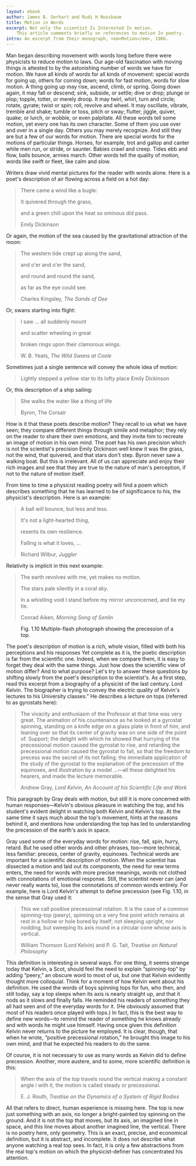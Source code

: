 ```yaml
---
layout: ebook
author: James B. Gerhart and Rudi H Nussbaum
title: Motion in Words
excerpt: Not only the scientist Is Interested In motion.
    This article comments briefly on references to motion In poetry.
intro: An excerpt from their monograph, <em>Motion</em>, 1966.
---
```



Man began describing movement with words long before there were physicists to reduce motion to laws.
Our age-old fascination with moving things is attested to by the astonishing number of words we have for motion.
We have all kinds of words for all kinds of movement: special words for going up, others for coming down; words for fast motion, words for slow motion.
A thing going up may rise, ascend, climb, or spring.
Going down again, it may fall or descend; sink, subside, or settle; dive or drop; plunge or plop; topple, totter, or merely droop.
It may twirl, whirl, turn and circle; rotate, gyrate; twist or spin; roll, revolve and wheel.
It may oscillate, vibrate, tremble and shake; tumble or toss, pitch or sway; flutter, jiggle, quiver, quake; or lurch, or wobble, or even palpitate.
All these words tell some motion, yet every one has its own character.
Some of them you use over and over in a single day.
Others you may merely recognize.
And still they are but a few of our words for motion.
There are special words for the motions of particular things.
Horses, for example, trot and gallop and canter while men run, or stride, or saunter.
Babies crawl and creep.
Tides ebb and flow, balls bounce, armies march.
Other words tell the quality of motion, words like swift or fleet, like calm and slow.

Writers draw vivid mental pictures for the reader with words alone.
Here is a poet&#39;s description of air flowing across a field on a hot day:

<blockquote>
  <p>There came a wind like a bugle:</p>
  <p>It quivered through the grass,</p>
  <p>and a green chill upon the heat so ominous did pass.</p>
  <footer>Emily Dickinson</footer>
</blockquote>

Or again, the motion of the sea caused by the gravitational attraction of the moon:

<blockquote>
  <p>The western tide crept up along the sand,</p>
  <p>and o&#39;er and o&#39;er the sand,</p>
  <p>and round and round the sand,</p>
  <p>as far as the eye could see.</p>
  <footer>Charles Kingsley, <em>The Sands of Dee</em></footer>
</blockquote>

Or, swans starting into flight:

<blockquote>
    <p>I saw &hellip; all suddenly mount</p>
    <p>and scatter wheeling in great </p>
    <p>broken rings upon their clamorous wings.</p>
    <footer>W. B. Yeats, <em>The Wild Swans at Coole</em></footer>
</blockquote>

Sometimes just a single sentence will convey the whole idea of motion:

<blockquote>
  Lightly stepped a yellow star to its lofty place
  Emily Dickinson
</blockquote>

Or, this description of a ship sailing:

<blockquote>
  </p>She walks the water like a thing of life</p>
  <footer>Byron, The Corsair</footer>
</blockquote>


How is it that these poets describe motion?
They recall to us what we have seen;
    they compare different things through simile and metaphor;
    they rely on the reader to share their own emotions, and they invite him to recreate an image of motion in his own mind.
The poet has his own precision which is not the scientist&#39;s precision Emily Dickinson well knew it was the grass, not the wind, that quivered, and that stars don&#39;t step.
Byron never saw a walking boat.
But this is irrelevant.
All of us can appreciate and enjoy their rich images and see that they are true to the nature of man&#39;s perception, if not to the nature of motion itself.

From time to time a physicist reading poetry will find a poem which describes something that he has learned to be of significance to his, the physicist&#39;s description.
Here is an example:

<blockquote>
  <p>A ball will bounce, but less and less.</p>
  <p>It&#39;s not a light-hearted thing,</p>
  <p>  resents its own resilience.</p>
  <p>Falling is what it loves, &hellip;</p>
  <footer>Richard Wilbur, <em>Juggler</em></footer>
</blockquote>

Relativity is implicit in this next example:

<blockquote>
  <p>The earth revolves with me, yet makes no motion.</p>
  <p>The stars pale silently in a coral sky.</p>
  <p>In a whistling void I stand before my mirror unconcerned, and tie my tie.</p>
  <footer>Conrad Aiken, <em>Morning Song of Senlin</em></footer>
</blockquote>


<figure>
<!--<img src="/macaque.jpg" alt="Macaque in the trees"> -->
<figcaption>
    Fig. 1.10 Multiple-flash photograph showing the precession of a top.
</figcaption>
</figure>

The poet&#39;s description of motion is a rich, whole vision, filled with both his perceptions and his responses Yet complete as it is, the poetic description is far from the scientific one.
Indeed, when we compare them, it is easy to forget they deal with the same things.
Just how does the scientific view of motion differ?
And to what purpose?
Let&#39;s try to answer these questions by shifting slowly from the poet&#39;s description to the scientist&#39;s.
As a first step, read this excerpt from a biography of a physicist of the last century.
Lord Kelvin.
The biographer is trying to convey the electric quality of Kelvin&#39;s lectures to his University classes.&rdquo;
He describes a lecture on tops (referred to as gyrostats here):

<blockquote>
  <p>
  The vivacity and enthusiasm of the Professor at that time was very great.
  The animation of his countenance as he looked at a gyrostat spinning, standing on a knife edge on a glass plate in front of him, and leaning over so that its center of gravity was on one side of the point of.
  Support; the delight with which he showed that hurrying of the precessional motion caused the gyrostat to rise, and retarding the precessional motion caused the gyrostat to fall, so that the freedom to precess was the secret of its not falling;
    the immediate application of the study of the gyrostat to the explanation of the precession of the equinoxes, and illustration by a model &hellip;&mdash;all these delighted his hearers, and made the lecture memorable.
  </p>
  <footer>Andrew Gray, <em>Lord Kelvin, An Account of his Scientific Life and Work</em></footer>
</blockquote>

This paragraph by Gray deals with motion, but still it is more concerned with human responses&mdash;Kelvin&#39;s obvious pleasure in watching the top, and his student&#39;s evident delight in watching both Kelvin and Kelvin&#39;s top.
At the same time it says much about the top&#39;s movement, hints at the reasons behind it, and mentions how understanding the top has led to understanding the precession of the earth&#39;s axis in space.

Gray used some of the everyday words for motion: rise, fall, spin, hurry, retard.
But he used other words and other phrases, too&mdash;more technical, less familiar: precess, center of gravity, equinoxes.
Technical words are important for a scientific description of motion.
When the scientist has dissected a motion and laid out its components, the need for new terms enters, the need for words with more precise meanings, words not clothed with connotations of emotional response.
Still, the scientist never can (and never really wants to), lose the connotations of common words entirely.
For example, here is Lord Kelvin&#39;s attempt to define precession (see Fig. 1.10, in the sense that Gray used it:

<blockquote>
  <p>
  This we call positive precessional rotation.
  It is the case of a common spinning-top (peery), spinning on a very fine point which remains at rest in a hollow or hole bored by itself; not sleeping upright, nor nodding, but sweeping its axis round in a circular cone whose axis is vertical.
  </p> 
  <footer>William Thomson (Lord Kelvin) and P. G. Tait, <em>Treatise on Natural Philosophy</em></footer>
</blockquote>

This definition is interesting in several ways.
For one thing, it seems strange today that Kelvin, a Scot, should feel the need to explain &ldquo;spinning-top&rdquo; by adding &ldquo;peery,&rdquo; an obscure word to most of us, but one that Kelvin evidently thought more colloquial.
Think for a moment of how Kelvin went about his definition.
He used the words of boys spinning tops for fun, who then, and still today, say a top sleeps when its axis is nearly straight up, and that it nods as it slows and finally falls.
He reminded his readers of something they all had seen and of the everyday words for it.
(He obviously assumed that most of his readers once played with tops.)
In fact, this is the best way to define new words&mdash;to remind the reader of something he knows already and with words he might use himself.
Having once given this definition Kelvin never returns to the picture he employed.
It is clear, though, that when he wrote, &ldquo;positive precessional rotation,&rdquo; he brought this image to his own mind, and that he expected his readers to do the same.

Of course, it is not necessary to use as many words as Kelvin did to define precession.
Another, more austere, and to some, more scientific definition is this:

<blockquote>
  <p>When the axis of the top travels round the vertical making a constant angle <i>i</i> with it, the motion is called steady or precessional.</p>
  <footer>E. J. Routh, <em>Treatise on the Dynamics of a System of Rigid Bodies</em></footer>
</blockquote>

All that refers to direct, human experience is missing here.
The top is now just something with an axis, no longer a bright-painted toy spinning on the ground.
And it is not the top that moves, but its axis, an imagined line in space, and this line moves about another imagined line, the vertical.
There is no poetry here, only geometry.
This is an exact, precise, and economical definition, but it is abstract, and incomplete.
It does not describe what anyone watching a real top sees.
In fact, it is only a few abstractions from the real top&#39;s motion on which the physicist-definer has concentrated his attention.


